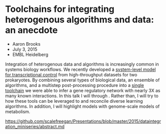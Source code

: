 # Toolchains for integrating heterogenous algorithms and data: an anecdote 

* Aaron Brooks
* July 3, 2015
* EMBL Heidelberg

Integration of heterogenous data and algorithms is increasingly common in systems biology workflows. We recently developed a [system-level model for transcriptional control](http://egrin2.systemsbiology.net/) from high-throughput datasets for two prokaryotes. By combining several types of biological data, an ensemble of algorithms, and a multistep post-processing procedure into a [single toolchain](http://nbviewer.ipython.org/github/baliga-lab/egrin2-tools/blob/master/doc/index.ipynb) we were able to infer a gene regulatory network with nearly 3X as many known interactions. In this talk I will through . Rather than, I will try to how these tools can be leveraged to and reconcile diverse learning algorithms. In addition, I will highlight models with genome-scale models of metabolism. 

https://github.com/scalefreegan/Presentations/blob/master/2015/dataintegration_miniseries/abstract.md




